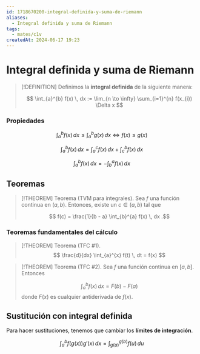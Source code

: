 ```yaml
---
id: 1718670200-integral-definida-y-suma-de-riemann
aliases:
  - Integral definida y suma de Riemann
tags:
  - mates/c1v
createdAt: 2024-06-17 19:23
---
```


# Integral definida y suma de Riemann

> [!DEFINITION]
> Definimos la **integral definida** de la siguiente manera:
> 
> $$
> \int_{a}^{b} f(x) \, dx := \lim_{n \to \infty} \sum_{i=1}^{n} f(x_{i}) \Delta x
> $$

### Propiedades

$$
\int_{a}^{b} f(x) \, dx \leq \int_{a}^{b} g(x) \, dx \iff f(x) \leq g(x)
$$

$$
\int_{a}^{b} f(x) \, dx = \int_{a}^{c} f(x) \, dx + \int_{c}^{b} f(x) \, dx
$$

$$
\int_{a}^{b} f(x) \, dx = -\int_{b}^{a} f(x) \, dx
$$

## Teoremas

> [!THEOREM] Teorema (TVM para integrales).
> Sea $f$ una función continua en $(a, b)$. Entonces, existe un $c \in (a, b)$ tal que
> 
> $$
> f(c) = \frac{1}{b - a} \int_{b}^{a} f(x) \, dx
> .$$

### Teoremas fundamentales del cálculo

> [!THEOREM] Teorema (TFC #1).
> $$
> \frac{d}{dx} \int_{a}^{x} f(t) \, dt = f(x)
> $$

> [!THEOREM] Teorema (TFC #2).
> Sea $f$ una función continua en $[a, b]$. Entonces
> 
> $$
> \int_{a}^{b} f(x) \, dx = F(b) - F(a)
> $$
> donde $F(x)$ es cualquier antiderivada de $f(x)$.

## Sustitución con integral definida

Para hacer sustituciones, tenemos que cambiar los **límites de integración**.

$$
\int_{a}^{b} f(g(x))g'(x) \, dx = \int_{g(a)}^{g(b)} f(u) \, du
$$
